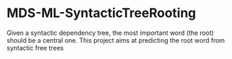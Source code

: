 # MDS-ML-SyntacticTreeRooting
Given a syntactic dependency tree, the most important word (the root) should be a central one. This project aims at predicting the root word from syntactic free trees
